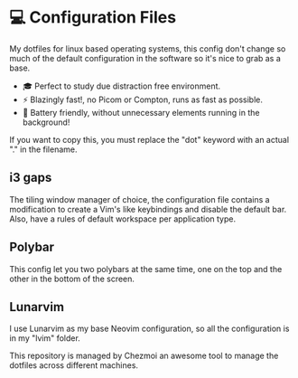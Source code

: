 # :computer: Configuration Files
My dotfiles for linux based operating systems, this config don't change so much of the default configuration in the software so it's nice to grab as a base.
- :mortar_board: Perfect to study due distraction free environment.
- :zap: Blazingly fast!, no Picom or Compton, runs as fast as possible.
- :battery: Battery friendly, without unnecessary elements running in the background!


If you want to copy this, you must replace the "dot" keyword with an actual "." in the filename.

## i3 gaps
The tiling window manager of choice, the configuration file contains a modification to create a Vim's like keybindings and disable the default bar.
Also, have a rules of default workspace per application type.

## Polybar
This config let you two polybars at the same time, one on the top and the other in the bottom of the screen.

## Lunarvim
I use Lunarvim as my base Neovim configuration, so all the configuration is in my "lvim" folder.

This repository is managed by Chezmoi an awesome tool to manage the dotfiles across different machines.


